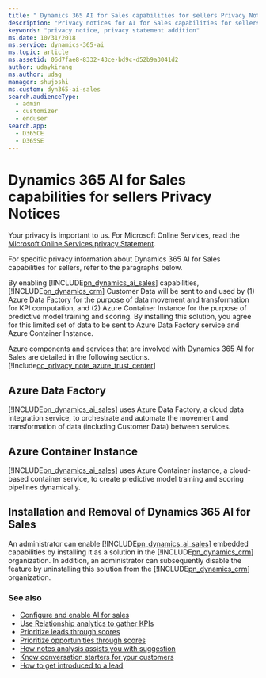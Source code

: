 ```yaml
---
title: " Dynamics 365 AI for Sales capabilities for sellers Privacy Notices | Microsoft Docs"
description: "Privacy notices for AI for Sales capabilities for sellers."
keywords: "privacy notice, privacy statement addition"
ms.date: 10/31/2018
ms.service: dynamics-365-ai
ms.topic: article
ms.assetid: 06d7fae8-8332-43ce-bd9c-d52b9a3041d2
author: udaykirang
ms.author: udag
manager: shujoshi
ms.custom: dyn365-ai-sales
search.audienceType: 
  - admin
  - customizer
  - enduser
search.app: 
  - D365CE
  - D365SE
---
```


# Dynamics 365 AI for Sales capabilities for sellers Privacy Notices

Your privacy is important to us. For Microsoft Online Services, read the [Microsoft Online Services privacy Statement](https://go.microsoft.com/fwlink/p/?LinkID=389041).

For specific privacy information about Dynamics 365 AI for Sales capabilities for sellers, refer to the paragraphs below.

By enabling [!INCLUDE[pn_dynamics_ai_sales](../includes/pn-dynamics-ai-sales.md)] capabilities, [!INCLUDE[pn_dynamics_crm](../includes/pn-dynamics-crm.md)] Customer Data will be sent to and used by (1) Azure Data Factory for the purpose of data movement and transformation for KPI computation, and (2) Azure Container Instance for the purpose of predictive model training and scoring. By installing this solution, you agree for this limited set of data to be sent to Azure Data Factory service and Azure Container Instance.

Azure components and services that are involved with Dynamics 365 AI for Sales are detailed in the following sections.
[!Include[cc_privacy_note_azure_trust_center](../includes/cc-privacy-note-azure-trust-center.md)]

## Azure Data Factory
[!INCLUDE[pn_dynamics_ai_sales](../includes/pn-dynamics-ai-sales.md)] uses Azure Data Factory, a cloud data integration service, to orchestrate and automate the movement and transformation of data (including Customer Data) between services.

## Azure Container Instance
[!INCLUDE[pn_dynamics_ai_sales](../includes/pn-dynamics-ai-sales.md)] uses Azure Container instance, a cloud-based container service, to create predictive model training and scoring pipelines dynamically. 

## Installation and Removal of Dynamics 365 AI for Sales

An administrator can enable [!INCLUDE[pn_dynamics_ai_sales](../includes/pn-dynamics-ai-sales.md)] embedded capabilities by installing it as a solution in the [!INCLUDE[pn_dynamics_crm](../includes/pn-dynamics-crm.md)] organization. In addition, an administrator can subsequently disable the feature by uninstalling this solution from the [!INCLUDE[pn_dynamics_crm](../includes/pn-dynamics-crm.md)] organization.



### See also

- [Configure and enable AI for sales](configure-enable-sales-insights-addon.md)
- [Use Relationship analytics to gather KPIs](relationship-analytics.md)
- [Prioritize leads through scores](work-predictive-lead-scoring.md) 
- [Prioritize opportunities through scores](work-predictive-opportunity-scoring.md)
- [How notes analysis assists you with suggestion](notes-analysis.md)
- [Know conversation starters for your customers](talking-points.md)
- [How to get introduced to a lead](who-knows-whom.md)